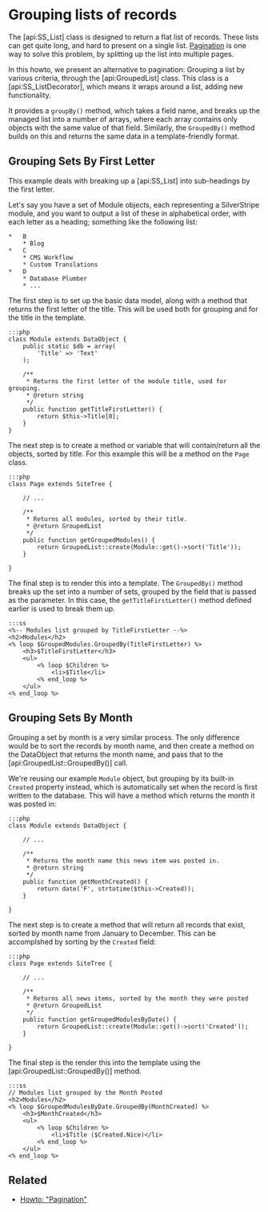# Grouping lists of records

The [api:SS_List] class is designed to return a flat list of records.
These lists can get quite long, and hard to present on a single list.
[Pagination](/howto/pagination) is one way to solve this problem,
by splitting up the list into multiple pages.

In this howto, we present an alternative to pagination: 
Grouping a list by various criteria, through the [api:GroupedList] class.
This class is a [api:SS_ListDecorator], which means it wraps around a list,
adding new functionality. 

It provides a `groupBy()` method, which takes a field name, and breaks up the managed list 
into a number of arrays, where each array contains only objects with the same value of that field. 
Similarly, the `GroupedBy()` method builds on this and returns the same data in a template-friendly format.

## Grouping Sets By First Letter

This example deals with breaking up a [api:SS_List] into sub-headings by the first letter.

Let's say you have a set of Module objects, each representing a SilverStripe module, and you want to output a list of
these in alphabetical order, with each letter as a heading; something like the following list:

	*	B
		* Blog
	*	C
		* CMS Workflow
		* Custom Translations
	*	D
		* Database Plumber
		* ...

The first step is to set up the basic data model, 
along with a method that returns the first letter of the title. This
will be used both for grouping and for the title in the template.

	:::php
	class Module extends DataObject {
		public static $db = array(
			'Title' => 'Text'
		);
	
		/**
		 * Returns the first letter of the module title, used for grouping.
		 * @return string
		 */
		public function getTitleFirstLetter() {
			return $this->Title[0];
		}
	}

The next step is to create a method or variable that will contain/return all the objects, 
sorted by title. For this example this will be a method on the `Page` class.

	:::php
	class Page extends SiteTree {
	
		// ...
	
		/**
		 * Returns all modules, sorted by their title.
		 * @return GroupedList
		 */
		public function getGroupedModules() {
			return GroupedList::create(Module::get()->sort('Title'));
		}
	
	}

The final step is to render this into a template. The `GroupedBy()` method breaks up the set into
a number of sets, grouped by the field that is passed as the parameter. 
In this case, the `getTitleFirstLetter()` method defined earlier is used to break them up.

	:::ss
	<%-- Modules list grouped by TitleFirstLetter --%>
	<h2>Modules</h2>
	<% loop $GroupedModules.GroupedBy(TitleFirstLetter) %>
		<h3>$TitleFirstLetter</h3>
		<ul>
			<% loop $Children %>
				<li>$Title</li>
			<% end_loop %>
		</ul>
	<% end_loop %>

## Grouping Sets By Month

Grouping a set by month is a very similar process. 
The only difference would be to sort the records by month name, and
then create a method on the DataObject that returns the month name, 
and pass that to the [api:GroupedList::GroupedBy()] call.

We're reusing our example `Module` object,
but grouping by its built-in `Created` property instead,
which is automatically set when the record is first written to the database.
This will have a method which returns the month it was posted in:

	:::php
	class Module extends DataObject {
	
		// ...
	
		/**
		 * Returns the month name this news item was posted in.
		 * @return string
		 */
		public function getMonthCreated() {
			return date('F', strtotime($this->Created));
		}
	
	}

The next step is to create a method that will return all records that exist, 
sorted by month name from January to December. This can be accomplshed by sorting by the `Created` field:

	:::php
	class Page extends SiteTree {
		
		// ...
		
		/**
		 * Returns all news items, sorted by the month they were posted
		 * @return GroupedList
		 */
		public function getGroupedModulesByDate() {
			return GroupedList::create(Module::get()->sort('Created'));
		}
	
	}

The final step is the render this into the template using the [api:GroupedList::GroupedBy()] method.

	:::ss
	// Modules list grouped by the Month Posted
	<h2>Modules</h2>
	<% loop $GroupedModulesByDate.GroupedBy(MonthCreated) %>
		<h3>$MonthCreated</h3>
		<ul>
			<% loop $Children %>
				<li>$Title ($Created.Nice)</li>
			<% end_loop %>
		</ul>
	<% end_loop %>

## Related

 * [Howto: "Pagination"](/howto/pagination)
